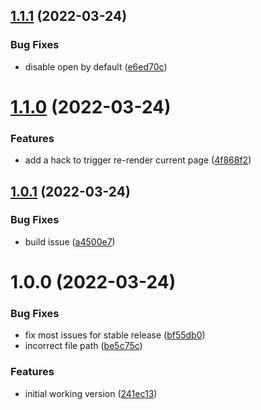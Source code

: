 ## [1.1.1](https://github.com/pengx17/vite-plugin-logseq/compare/v1.1.0...v1.1.1) (2022-03-24)


### Bug Fixes

* disable open by default ([e6ed70c](https://github.com/pengx17/vite-plugin-logseq/commit/e6ed70c7d135beb17840988215d87f71aa3479b3))

# [1.1.0](https://github.com/pengx17/vite-plugin-logseq/compare/v1.0.1...v1.1.0) (2022-03-24)


### Features

* add a hack to trigger re-render current page ([4f868f2](https://github.com/pengx17/vite-plugin-logseq/commit/4f868f23d55610194d840789443e55ec0a5e87b2))

## [1.0.1](https://github.com/pengx17/vite-plugin-logseq/compare/v1.0.0...v1.0.1) (2022-03-24)


### Bug Fixes

* build issue ([a4500e7](https://github.com/pengx17/vite-plugin-logseq/commit/a4500e7d517dcf620cf4c4dad707fe457d0f8a9f))

# 1.0.0 (2022-03-24)


### Bug Fixes

* fix most issues for stable release ([bf55db0](https://github.com/pengx17/vite-plugin-logseq/commit/bf55db0fca01f38e7c7645d938473906d8cb3fbb))
* incorrect file path ([be5c75c](https://github.com/pengx17/vite-plugin-logseq/commit/be5c75c7de86228a229d2c313601125d6f419b55))


### Features

* initial working version ([241ec13](https://github.com/pengx17/vite-plugin-logseq/commit/241ec13e75a66ba0605ec6a90d40e39e538ae82a))
